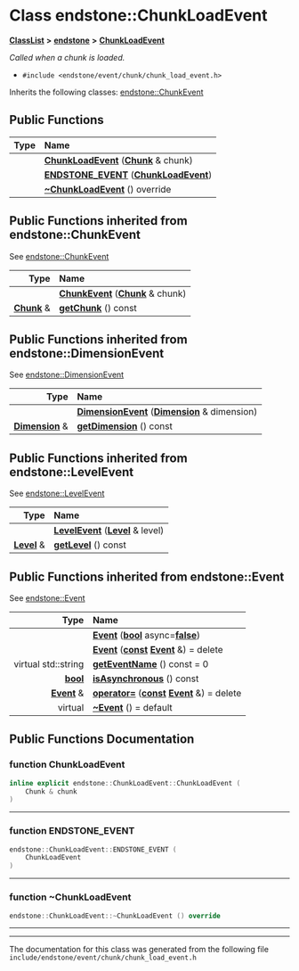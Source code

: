 

# Class endstone::ChunkLoadEvent



[**ClassList**](annotated.md) **>** [**endstone**](namespaceendstone.md) **>** [**ChunkLoadEvent**](classendstone_1_1ChunkLoadEvent.md)



_Called when a chunk is loaded._ 

* `#include <endstone/event/chunk/chunk_load_event.h>`



Inherits the following classes: [endstone::ChunkEvent](classendstone_1_1ChunkEvent.md)


















































































































## Public Functions

| Type | Name |
| ---: | :--- |
|   | [**ChunkLoadEvent**](#function-chunkloadevent) ([**Chunk**](classendstone_1_1Chunk.md) & chunk) <br> |
|   | [**ENDSTONE\_EVENT**](#function-endstone_event) ([**ChunkLoadEvent**](classendstone_1_1ChunkLoadEvent.md)) <br> |
|   | [**~ChunkLoadEvent**](#function-chunkloadevent) () override<br> |


## Public Functions inherited from endstone::ChunkEvent

See [endstone::ChunkEvent](classendstone_1_1ChunkEvent.md)

| Type | Name |
| ---: | :--- |
|   | [**ChunkEvent**](classendstone_1_1ChunkEvent.md#function-chunkevent) ([**Chunk**](classendstone_1_1Chunk.md) & chunk) <br> |
|  [**Chunk**](classendstone_1_1Chunk.md) & | [**getChunk**](classendstone_1_1ChunkEvent.md#function-getchunk) () const<br> |


## Public Functions inherited from endstone::DimensionEvent

See [endstone::DimensionEvent](classendstone_1_1DimensionEvent.md)

| Type | Name |
| ---: | :--- |
|   | [**DimensionEvent**](classendstone_1_1DimensionEvent.md#function-dimensionevent) ([**Dimension**](classendstone_1_1Dimension.md) & dimension) <br> |
|  [**Dimension**](classendstone_1_1Dimension.md) & | [**getDimension**](classendstone_1_1DimensionEvent.md#function-getdimension) () const<br> |


## Public Functions inherited from endstone::LevelEvent

See [endstone::LevelEvent](classendstone_1_1LevelEvent.md)

| Type | Name |
| ---: | :--- |
|   | [**LevelEvent**](classendstone_1_1LevelEvent.md#function-levelevent) ([**Level**](classendstone_1_1Level.md) & level) <br> |
|  [**Level**](classendstone_1_1Level.md) & | [**getLevel**](classendstone_1_1LevelEvent.md#function-getlevel) () const<br> |


## Public Functions inherited from endstone::Event

See [endstone::Event](classendstone_1_1Event.md)

| Type | Name |
| ---: | :--- |
|   | [**Event**](classendstone_1_1Event.md#function-event-12) ([**bool**](classendstone_1_1Vector.md) async=[**false**](classendstone_1_1Vector.md)) <br> |
|   | [**Event**](classendstone_1_1Event.md#function-event-22) ([**const**](classendstone_1_1Vector.md) [**Event**](classendstone_1_1Event.md) &) = delete<br> |
| virtual std::string | [**getEventName**](classendstone_1_1Event.md#function-geteventname) () const = 0<br> |
|  [**bool**](classendstone_1_1Vector.md) | [**isAsynchronous**](classendstone_1_1Event.md#function-isasynchronous) () const<br> |
|  [**Event**](classendstone_1_1Event.md) & | [**operator=**](classendstone_1_1Event.md#function-operator) ([**const**](classendstone_1_1Vector.md) [**Event**](classendstone_1_1Event.md) &) = delete<br> |
| virtual  | [**~Event**](classendstone_1_1Event.md#function-event) () = default<br> |




































































































































## Public Functions Documentation




### function ChunkLoadEvent 

```C++
inline explicit endstone::ChunkLoadEvent::ChunkLoadEvent (
    Chunk & chunk
) 
```




<hr>



### function ENDSTONE\_EVENT 

```C++
endstone::ChunkLoadEvent::ENDSTONE_EVENT (
    ChunkLoadEvent
) 
```




<hr>



### function ~ChunkLoadEvent 

```C++
endstone::ChunkLoadEvent::~ChunkLoadEvent () override
```




<hr>

------------------------------
The documentation for this class was generated from the following file `include/endstone/event/chunk/chunk_load_event.h`

